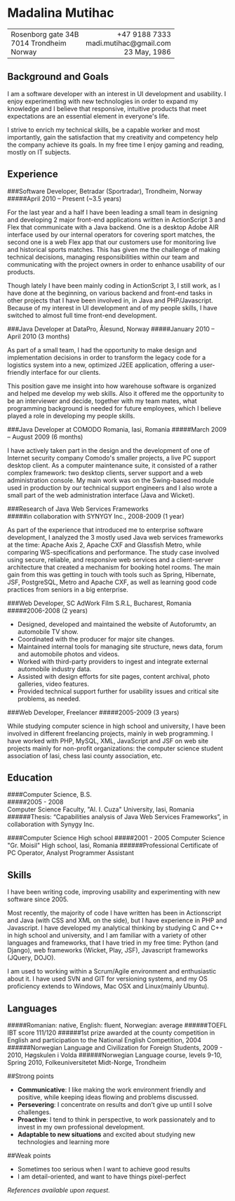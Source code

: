 # Madalina Mutihac
<style>
.table td {
  border-bottom: 0px !important;
  padding: 0 0 !important;
}
</style>

<table width="100%">
	<tr>
		<td>Rosenborg gate 34B<br /> 7014 Trondheim<br/> Norway</td>
		<td valign="top" align="right">+47 9188 7333<br/ >madi.mutihac@gmail.com<br />23 May, 1986</td>
	</tr>
</table>

## Background and Goals

I am a software developer with an interest in UI development and usability. I enjoy experimenting with new technologies in order to expand my knowledge and I believe that responsive, intuitive products that meet expectations are an essential element in everyone's life.

I strive to enrich my technical skills, be a capable worker and most importantly, gain the satisfaction that my creativity and competency help the company achieve its goals. In my free time I enjoy gaming and reading, mostly on IT subjects.


## Experience

###Software Developer, Betradar (Sportradar), Trondheim, Norway
#####April 2010 – Present (~3.5 years)

For the last year and a half I have been leading a small team in designing and developing 2 major front-end applications written in ActionScript 3 and Flex that communicate with a Java backend. One is a desktop Adobe AIR interface used by our internal operators for covering sport matches, the second one is a web Flex app that our customers use for monitoring live and historical sports matches. This has given me the challenge of making technical decisions, managing responsibilities within our team and communicating with the project owners in order to enhance usability of our products.

Though lately I have been mainly coding in ActionScript 3, I still work, as I have done at the beginning, on various backend and front-end tasks in other projects that I have been involved in, in Java and PHP/Javascript. Because of my interest in UI development and of my people skills, I have switched to almost full time front-end development.

###Java Developer at DataPro, Ålesund, Norway
#####January 2010 – April 2010 (3 months)

As part of a small team, I had the opportunity to make design and implementation decisions in order to transform the legacy code for a logistics system into a new, optimized J2EE application, offering a user-friendly interface for our clients. 

This position gave me insight into how warehouse software is organized and helped me develop my web skills. Also it offered me the opportunity to be an interviewer and decide, together with my team mates, what programming background is needed for future employees, which I believe played a role in developing my people skills.

###Java Developer at COMODO Romania, Iasi, Romania
#####March 2009 – August 2009 (6 months)

I have actively taken part in the design and the development of one of Internet security company Comodo's smaller projects, a live PC support desktop client. As a computer maintenance suite, it consisted of a rather complex framework: two desktop clients,  server support and a web administration console. My main work was on the Swing-based module used in production by our technical support engineers and I also wrote a small part of the web administration interface (Java and Wicket).

###Research of Java Web Services Frameworks                                           
#####in collaboration with SYNYGY Inc.,  2008-2009 (1 year)

As part of the experience that introduced me to enterprise software development, I analyzed the 3 mostly used Java web services frameworks at the time: Apache Axis 2, Apache CXF and Glassfish Metro, while comparing WS-specifications and performance. The study case involved using secure, reliable, and responsive web services and a client-server architecture that created a mechanism for booking hotel rooms. The main gain from this was getting in touch with tools such as Spring, Hibernate, JSF, PostgreSQL, Metro and Apache CXF, as well as learning good code practices from seniors in a big enterprise.


###Web Developer, SC AdWork Film S.R.L, Bucharest, Romania
#####2006-2008 (2 years)

* Designed, developed and maintained the website of Autoforumtv, an automobile TV show.
* Coordinated with the producer for major site changes. 
* Maintained internal tools for managing site structure, news data, forum and automobile photos and videos.  
* Worked with third-party providers to ingest and integrate external automobile industry data.
* Assisted with design efforts for site pages, content archival, photo galleries, video features. 
* Provided technical support further for usability issues and critical site problems, as needed.

###Web Developer, Freelancer
#####2005-2009 (3 years)

While studying computer science in high school and university, I have been involved in different freelancing projects, mainly in web programming. I have worked with PHP, MySQL, XML, JavaScript and JSF on web site projects mainly for non-profit organizations: the computer science student association of Iasi, chess Iasi county association, etc.

## Education

####Computer Science, B.S.  
#####2005 - 2008  
Computer Science Faculty, "Al. I. Cuza" University, Iasi, Romania
######Thesis:  “Capabilities analysis of Java Web Services Frameworks”, in collaboration with Synygy Inc.

####Computer Science High school
#####2001 - 2005
Computer Science "Gr. Moisil" High school, Iasi, Romania
######Professional Certificate of PC Operator, Analyst Programmer Assistant


## Skills

I have been writing code, improving usability and experimenting with new software since 2005.

Most recently, the majority of code I have written has been in Actionscript and Java (with CSS and XML on the side), but I have experience in PHP and Javascript. I have developed my analytical thinking by studying C and C++ in high school and university, and I am familiar with a variety of other languages and frameworks, that I have tried in my free time: Python (and Django), web frameworks (Wicket, Play, JSF), Javascript frameworks (JQuery, DOJO).

I am used to working within a Scrum/Agile environment and enthusiastic about it. I have used SVN and GIT for versioning systems, and my OS proficiency extends to Windows, Mac OSX and Linux(mainly Ubuntu).


## Languages
#####Romanian: native, English: fluent, Norwegian: average 
######TOEFL IBT score 111/120
######1st prize awarded at the county competition in English and participation to the National English Competition, 2004
######Norwegian Language and Civilization for Foreign Students, 2009 - 2010, Høgskulen i Volda
######Norwegian Language course, levels 9-10, Spring 2010, Folkeuniversitetet Midt-Norge, Trondheim

##Strong points

* **Communicative**: I like making the work environment friendly and positive, while keeping ideas flowing and problems discussed. 
* **Persevering**: I concentrate on results and don’t give up until I solve challenges.
* **Proactive**: I tend to think in perspective, to work passionately and to invest in my own professional development.
* **Adaptable to new situations** and excited about studying new technologies and learning more

##Weak points
* Sometimes too serious when I want to achieve good results
* I am detail-oriented, and want to have things pixel-perfect

_References available upon request._
 
